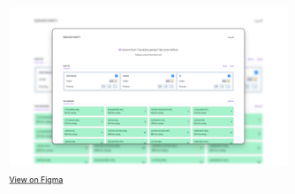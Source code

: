 ![](./server-party-showcase.png)

[View on Figma](https://www.figma.com/file/sjB2tlgPny3iyUMwTNCEp0/server-party?node-id=0%3A1)
